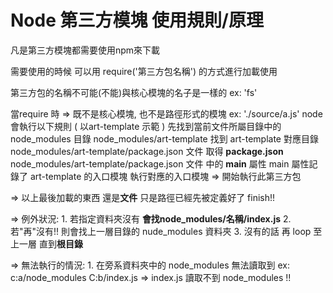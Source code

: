 

# Node 第三方模塊 使用規則/原理

凡是第三方模塊都需要使用npm來下載

需要使用的時候 可以用 require('第三方包名稱') 的方式進行加載使用

第三方包的名稱不可能(不能)與核心模塊的名子是一樣的 ex: 'fs'

當require 時
=>  既不是核心模塊, 也不是路徑形式的模塊 ex: './source/a.js' 
	node 會執行以下規則 ( 以art-template 示範 )
	先找到當前文件所屬目錄中的 node_modules 目錄
	node_modules/art-template    找到 art-template 對應目錄
	node_modules/art-template/package.json 文件 取得 **package.json**
	node_modules/art-template/package.json 文件 中的 **main** 屬性
	main 屬性記錄了 art-template 的入口模塊
	執行對應的入口模塊 => 開始執行此第三方包

=>  以上最後加載的東西 還是**文件**
	只是路徑已經先被定義好了         finish!!


=>  例外狀況: 
			1. 若指定資料夾沒有 **會找node_modules/名稱/index.js**
			2. 若"再"沒有!! 則會找上一層目錄的 nude_modules 資料夾
			3. 沒有的話 再 loop 至上一層 直到**根目錄**

=>  無法執行的情況:
		    1. 在旁系資料夾中的 node_modules 無法讀取到
		    ex: c:a/node_modules  C:b/index.js 
		         => index.js 讀取不到 node_modules !!





